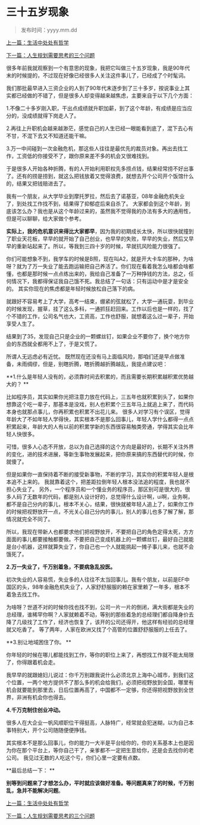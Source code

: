 # 三十五岁现象
>
>发布时间：yyyy.mm.dd

[上一篇：生活中处处有哲学](work/article55)

[下一篇：⼈⽣规划需要思考的三个问题](work/article57)

很多年前我就观察到一个有意思的现象，我把它叫做三十五岁现象，我是90年代末的时候提的，不过现在好像已经很多人关注这件事儿了，已经成了个时髦词。 

我们那批最早进入三资企业的人到了90年代末逐步到了三十多岁，按说事业上其实都已经做的不错了，但是很多人却变得越来越焦虑，主要来自于以下几个方面： 

1.不像二十多岁刚入职，干出点成绩就升职加薪，到了这个年龄，有成绩是应当应分的，没成绩就得下岗走人了。 

2.再往上升职机会越来越渺茫，感觉自己的人生已经一眼能看到底了，混下去心有不甘，不混下去又不知道还能干嘛。 

3.万一中间碰到一次金融危机，那这些人往往是最优先的裁员对象。再出去找工作，工资低的你接受不了，跟你原来差不多的机会又很难找到。 

于是很多人开始各种折腾，有的人开始利用职权先多捞点钱，结果经常捞不好出事了。还有的捞是捞到，就这么把钱放着又觉得浪费，就想去开个公司开个饭馆什么的，结果又把钱赔进去了。 

我有一个朋友，从大学毕业到摩托罗拉，然后去了诺基亚，08年金融危机失业了，到处找工作找不到，结果得了抑郁症后来自杀了。 大家都会到这个年龄，到底该怎么办？我也是从这个年龄过来的，虽然我不觉得我的办法有多大的通用性，但是可以聊聊，给大家做个参考。

**实际上，我的危机意识来得比大家都早**，因为我的初期成长太快，所以很快就撞到了职业天花板，早早的就开始了自己创业，也早早的失败，早早的失业，然后又早早的重新站起来了。所以，等我到三四十岁的时候，早就抗风险能力很强了。 

你们可能想象不到，我学车的时候是B照，现在叫A2，就是开大卡车的那种，为啥呀？就为了万一失业了能去跑运输把自己养活了。你们现在看着我怎么啥都会啥都懂，也都是那时候一点点练出来的，我给自己准备了一万种挣钱的方法，总之，任何情况下，我都得保证我自己饿不死。我总结了一句话：只有运动中是才是安全的。 其实你现在的焦虑都是年轻时候放松自己落下的病。 

就跟好不容易考上了大学，高考一结束，绷紧的弦就松了，大学一通玩耍，到毕业的时候发现，握草，挂了这么多科，一通抓狂赶回来。工作以后也是一样的，找了个不错的工作，公司名气也大，工资高，工作也舒服，就想着这么过一辈子，开始享受人生了。 

结果到了35，发现自己只是企业的一颗螺丝钉，如果企业不要你了，换个地方你会的东西就全都用不上了，于是又慌了。 

所谓人无远虑必有近忧。 既然现在还没有马上面临风险，那咱们还是早点做准备，未雨绸缪，但是，别瞎折腾，瞎折腾越折腾越乱，我提点建议吧： 

**1.什么是年轻人没有的，必须靠时间去积累的，而且需要长期积累越积累优势越大的？ **

比如程序员，其实如果你光把注意力放在代码上，三五年也就积累到头了，如果你想靠这个吃一辈子，那基本是没戏，别人也积累个三五年马上就追上来了，而代码本身也就那点事儿，你再积累也积累不出花儿来。 很多人对学习有个误区，觉得年龄大了不如年轻人学得快，其实根本不是那么回事儿，年轻人学什么都得一点点积累起来，年龄大的人有以前的积累学新的东西很容易触类旁通，学得其实会比年轻人快很多。 

可惜，很多人心态不开放，总以为自己选择的这个方向是最好的，长期不关注外界的变化，进的技术进展，等新生事物发展起来，把你原来搞的东西替代的时候，你就傻了。

但是如果你一直保持着不断的接受新事物，不断的学习，其实你的积累年轻人是根本追不上来的。 我就靠着这个，把差距拉倒年轻人根本没法追的程度，我也就不担心失业了。 另外，一个程序员和一个懂业务的程序员，那区别可是很大的，很多人码了无数年的代码，都是别人设计好的，总觉得什么设计啊，ui啊，业务啊，都不是自己分内的事儿，根本不关心，结果，很快就被年轻人追上了，如果你工作的时候把视野放开一点，不光关心自己分内的事儿，别人的事儿也多了解了解，那情况就完全不同了。 

所以，我现在带新人也都要求他们把视野放开，不要把自己的角色定得太死，方方面面的事儿都要接触都要做。不要把自己变成机器上的一颗螺丝钉，最好自己就能是台小机器，这样就算失业了，你自己也一个人就能挑起一摊子事儿来，也就不会饿死了。 

**2.万一失业了，千万别着急，不要病急乱投医。**

初次失业的人容易慌，失业多的人往往不太当回事儿。我有个朋友，以前是EF中国区的头，98年金融危机失业了，人家舒舒服服的赖在家里赖了一年多，根本不着急去找工作。 

为啥呀？世道不对的时候你找也找不到，公司一片一片的倒闭，满大街都是失业的总经理，谁稀罕你啊？人家就赖着不动，等别的那些着急的总经理们都自降身价去降了几级找了工作了，经济也恢复了，该开的公司还得开，他这样有经验的总经理就又吃香了。 等了两年，人家在欧洲又找了个高管的位置舒舒服服的上任去了。 

**3.别让地域困住了你。 **

你年轻的时候在哪儿都能找到工作，等你的职位上来了，再想找工作就不能太局限了，你得跟着机会走。 

我早早的就跟媳妇儿说过：你千万别跟我说什么必须北京上海中心城市，到我们这个位置，一两个地方提供不了那么多的机会给我们，必须把视野放到全国，哪里有机会就要能到那里去，日后位置再高了，中国都不一定够，你还得把视野放到全世界，非洲有机会你也得去。 

**4.千万克制住创业冲动。**

很多人在大企业一帆风顺职位干得挺高，人脉特广，经常就会犯迷糊，以为自己本事特别大，开个公司随随便便挣钱。 

其实根本不是那么回事儿，你的能力一大半是平台给你的，你的关系基本上也是因为你在那个平台上，等你自己干了，亲爹都不一定把生意给你，还是会去找你的老公司。 我见过无数的人吃这个亏，你们心里一定要有点数。 

**最后总结一下： **

**别等到问题来了才想怎么办，平时就应该做好准备。等问题真来了的时候，千万别乱，急并不能解决问题**。

[上一篇：生活中处处有哲学](work/article55)

[下一篇：⼈⽣规划需要思考的三个问题](work/article57)
















​     












